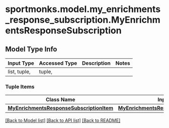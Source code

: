 # sportmonks.model.my_enrichments_response_subscription.MyEnrichmentsResponseSubscription

## Model Type Info
Input Type | Accessed Type | Description | Notes
------------ | ------------- | ------------- | -------------
list, tuple,  | tuple,  |  | 

### Tuple Items
Class Name | Input Type | Accessed Type | Description | Notes
------------- | ------------- | ------------- | ------------- | -------------
[**MyEnrichmentsResponseSubscriptionItem**](MyEnrichmentsResponseSubscriptionItem.md) | [**MyEnrichmentsResponseSubscriptionItem**](MyEnrichmentsResponseSubscriptionItem.md) | [**MyEnrichmentsResponseSubscriptionItem**](MyEnrichmentsResponseSubscriptionItem.md) |  | 

[[Back to Model list]](../../README.md#documentation-for-models) [[Back to API list]](../../README.md#documentation-for-api-endpoints) [[Back to README]](../../README.md)

